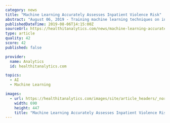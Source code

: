 ```yaml
---
category: news
title: "Machine Learning Accurately Assesses Inpatient Violence Risk"
abstract: "August 06, 2019 - Training machine learning techniques on internal data from clinical notes in the EHR could help providers accurately evaluate violence risk in psychiatric patients, according to a study published in JAMA Network Open. Violence in ..."
publishedDateTime: 2019-08-06T14:15:00Z
sourceUrl: https://healthitanalytics.com/news/machine-learning-accurately-assesses-inpatient-violence-risk
type: article
quality: 42
score: 42
published: false

provider:
  name: Analytics
  id: healthitanalytics.com

topics:
  - AI
  - Machine Learning

images:
  - url: https://healthitanalytics.com/images/site/article_headers/_normal/ThinkstockPhotos-638236798.jpg
    width: 690
    height: 447
    title: "Machine Learning Accurately Assesses Inpatient Violence Risk"
---
```

